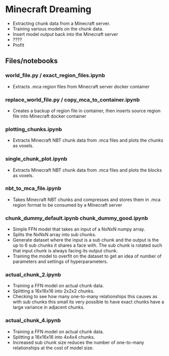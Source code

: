 # Minecraft Dreaming

* Extracting chunk data from a Minecraft server.
* Training various models on the chunk data.
* Insert model output back into the Minecraft server
* ????
* Profit

## Files/notebooks

### world_file.py / exact_region_files.ipynb 
- Extracts .mca region files from Minecraft server docker container

### replace_world_file.py / copy_mca_to_container.ipynb 
- Creates a backup of region file in container, then inserts source region file into Minecraft docker container

### plotting_chunks.ipynb 
- Extracts Minecraft NBT chunk data from .mca files and plots the chunks as voxels.

### single_chunk_plot.ipynb 
- Extracts Minecraft NBT chunk data from .mca files and plots the blocks as voxels.

### nbt_to_mca_file.ipynb
- Takes Minecraft NBT chunks and compresses and stores them in .mca region format to be consumed by a Minecraft server

### chunk_dummy_default.ipynb chunk_dummy_good.ipynb
- Simple FFN model that takes an input of a NxNxN numpy array.
- Splits the NxNxN array into sub chunks. 
- Generate dataset where the input is a sub chunk and the output is the up to 6 sub chunks it shares a face with. The sub chunk is rotated such that input chunk is always facing its output chunk.
- Training the model to overfit on the dataset to get an idea of number of parameters and settings of hyperparameters.

### actual_chunk_2.ipynb 
- Training a FFN model on actual chunk data. 
- Splitting a 16x16x16 into 2x2x2 chunks. 
- Checking to see how many one-to-many relationships this causes as with sub chunks this small its very possible to have exact chunks have a large variance in adjacent chunks.

### actual_chunk_4.ipynb 
- Training a FFN model on actual chunk data. 
- Splitting a 16x16x16 into 4x4x4 chunks. 
- Increased sub chunk size reduces the number of one-to-many relationships at the cost of model size.


